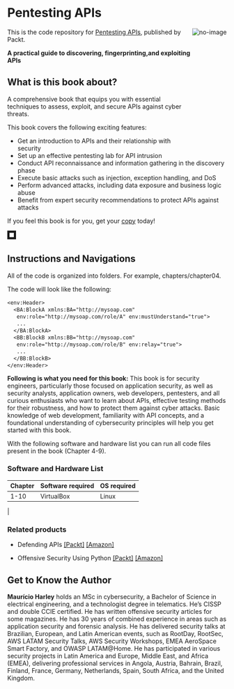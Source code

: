 # Pentesting APIs

<a href="https://www.packtpub.com/en-in/product/pentesting-apis-9781837633166"><img src="https://content.packt.com/_/image/xxlarge/B19657/cover_image_large.jpg" alt="no-image" height="256px" align="right"></a>

This is the code repository for [Pentesting APIs](https://www.packtpub.com/en-in/product/pentesting-apis-9781837633166), published by Packt.

**A practical guide to discovering, fingerprinting,and exploiting APIs**

## What is this book about?
A comprehensive book that equips you with essential techniques to assess, exploit, and secure APIs against cyber threats.

This book covers the following exciting features:
* Get an introduction to APIs and their relationship with security
* Set up an effective pentesting lab for API intrusion
* Conduct API reconnaissance and information gathering in the discovery phase
* Execute basic attacks such as injection, exception handling, and DoS
* Perform advanced attacks, including data exposure and business logic abuse
* Benefit from expert security recommendations to protect APIs against attacks

If you feel this book is for you, get your [copy](https://www.amazon.com/Pentesting-APIs-discovering-fingerprinting-exploiting/dp/1837633169) today!

<a href="https://www.packtpub.com/?utm_source=github&utm_medium=banner&utm_campaign=GitHubBanner"><img src="https://raw.githubusercontent.com/PacktPublishing/GitHub/master/GitHub.png" 
alt="https://www.packtpub.com/" border="5" /></a>

## Instructions and Navigations
All of the code is organized into folders. For example, chapters/chapter04.

The code will look like the following:
```
<env:Header>
  <BA:BlockA xmlns:BA="http://mysoap.com"
   env:role="http://mysoap.com/role/A" env:mustUnderstand="true">
   ...
  </BA:BlockA>
  <BB:BlockB xmlns:BB="http://mysoap.com"
   env:role="http://mysoap.com/role/B" env:relay="true">
   ...
  </BB:BlockB>
</env:Header>

```

**Following is what you need for this book:**
This book is for security engineers, particularly those focused on application security, as well as security analysts, application owners, web developers, pentesters, and all curious enthusiasts who want to learn about APIs, effective testing methods for their robustness, and how to protect them against cyber attacks. Basic knowledge of web development, familiarity with API concepts, and a foundational understanding of cybersecurity principles will help you get started with this book.

With the following software and hardware list you can run all code files present in the book (Chapter 4-9).
### Software and Hardware List
| Chapter | Software required | OS required |
| -------- | ------------------------------------ | ----------------------------------- |
| 1-10 | VirtualBox | Linux |
|


### Related products
* Defending APIs [[Packt]](https://www.packtpub.com/en-in/product/defending-apis-9781804617120) [[Amazon]](https://www.amazon.com/Defending-APIs-against-Cyber-Attack/dp/1804617121)

* Offensive Security Using Python [[Packt]](packtpub_link) [[Amazon]](https://www.amazon.com/Offensive-Security-Using-Python-Handbook/dp/1835468160)

## Get to Know the Author
**Maurício Harley**
holds an MSc in cybersecurity, a Bachelor of Science in electrical engineering, and a technologist degree in telematics. He’s CISSP and double CCIE certified.
He has written offensive security articles for some magazines. He has 30 years of combined experience in areas such as application security and forensic analysis. He has delivered security talks at Brazilian, European, and Latin American events, such as RootDay, RootSec, AWS LATAM Security Talks, AWS Security Workshops, EMEA AeroSpace Smart Factory, and OWASP LATAM@Home.
He has participated in various security projects in Latin America and Europe, Middle East, and Africa (EMEA), delivering professional services in Angola, Austria, Bahrain, Brazil, Finland, France, Germany, Netherlands, Spain, South Africa, and the United Kingdom.



